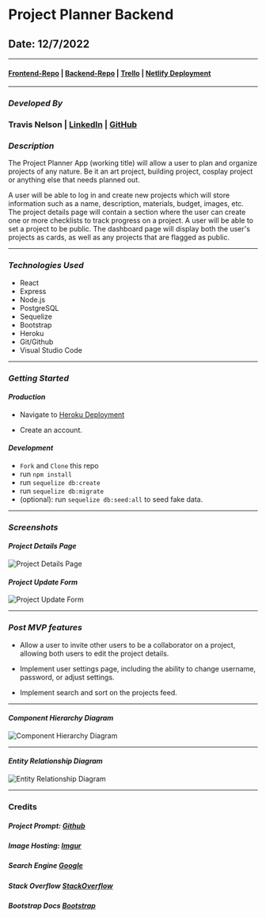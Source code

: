 # Project Planner Backend

## Date: 12/7/2022

---

#### [Frontend-Repo](https://github.com/tnel91/project-planner-frontend) | [Backend-Repo](https://github.com/tnel91/project-planner-backend) | [Trello](https://trello.com/b/uhNfbuGR/project-planner) | [Netlify Deployment](https://projectly-app.netlify.app/)

---

### **_Developed By_**

### Travis Nelson | [LinkedIn](https://www.linkedin.com/in/travis-nelson91/) | [GitHub](https://github.com/tnel91)

### **_Description_**

The Project Planner App (working title) will allow a user to plan and organize projects of any nature. Be it an art project, building project, cosplay project or anything else that needs planned out.

A user will be able to log in and create new projects which will store information such as a name, description, materials, budget, images, etc. The project details page will contain a section where the user can create one or more checklists to track progress on a project. A user will be able to set a project to be public. The dashboard page will display both the user's projects as cards, as well as any projects that are flagged as public.

---

### **_Technologies Used_**

- React
- Express
- Node.js
- PostgreSQL
- Sequelize
- Bootstrap
- Heroku
- Git/Github
- Visual Studio Code

---

### **_Getting Started_**

#### _Production_

- Navigate to [Heroku Deployment](https://project-planner.herokuapp.com/)

- Create an account.

#### _Development_

- `Fork` and `Clone` this repo
- run `npm install`
- run `sequelize db:create`
- run `sequelize db:migrate`
- (optional): run `sequelize db:seed:all` to seed fake data.

---

### **_Screenshots_**

#### _Project Details Page_

![Project Details Page](https://i.imgur.com/Uq8uRLn.png)

#### _Project Update Form_

![Project Update Form](https://i.imgur.com/2jODO5Q.png)

---

### **_Post MVP features_**

- Allow a user to invite other users to be a collaborator on a project, allowing both users to edit the project details.

- Implement user settings page, including the ability to change username, password, or adjust settings.

- Implement search and sort on the projects feed.

---

#### _Component Hierarchy Diagram_

![Component Hierarchy Diagram](https://i.imgur.com/LTu92FL.png)

---

#### _Entity Relationship Diagram_

![Entity Relationship Diagram](https://i.imgur.com/x6uh7lT.png)

---

### Credits

##### Project Prompt: [Github](https://github.com/SEI-R-9-19/u4_project_prompt)

##### Image Hosting: [Imgur](https://imgur.com)

##### Search Engine [Google](http://google.com)

##### Stack Overflow [StackOverflow](https://stackoverflow.com/)

##### Bootstrap Docs [Bootstrap](https://getbootstrap.com/docs/)
